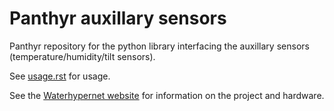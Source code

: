 # Panthyr auxillary sensors

Panthyr repository for the python library interfacing the auxillary sensors (temperature/humidity/tilt sensors).

See [usage.rst](docs/source/usage.rst) for usage.

See the [Waterhypernet website](https://waterhypernet.org/equipment/) for information on the project and hardware.
